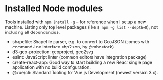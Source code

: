 # Installed Node modules

Tools installed with `npm install -g` – for reference when I setup a new machine. Listing only top level packages (like `$ npm -g list --depth=0`), not including all dependencies.

- shapefile: Shapefile parser, e.g. to convert to GeoJSON (comes with command-line interface shp2json, by @mbostock)
- d3-geo-projection: geoproject, geo2svg
- eslint: JavaScript linter (common editors have integration package)
- create-react-app: Good way to start building a new React single page application with no build configuration.
- @vue/cli: Standard Tooling for Vue.js Development (newest version 3.x).
